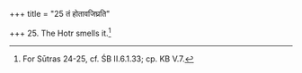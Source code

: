 +++
title = "25 तं होतावजिघ्रति"

+++
25. The Hotr smells it.[^1]  


[^1]: For Sūtras 24-25, cf. ŚB II.6.1.33; cp. KB V.7.
